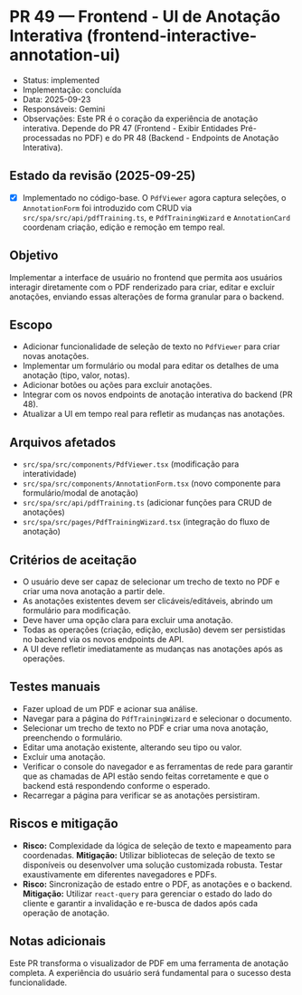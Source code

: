 # PR 49 — Frontend - UI de Anotação Interativa (frontend-interactive-annotation-ui)

- Status: implemented
- Implementação: concluída
- Data: 2025-09-23
- Responsáveis: Gemini
- Observações: Este PR é o coração da experiência de anotação interativa. Depende do PR 47 (Frontend - Exibir Entidades Pré-processadas no PDF) e do PR 48 (Backend - Endpoints de Anotação Interativa).

## Estado da revisão (2025-09-25)

- [x] Implementado no código-base. O `PdfViewer` agora captura seleções, o `AnnotationForm` foi introduzido com CRUD via `src/spa/src/api/pdfTraining.ts`, e `PdfTrainingWizard` e `AnnotationCard` coordenam criação, edição e remoção em tempo real.

## Objetivo

Implementar a interface de usuário no frontend que permita aos usuários interagir diretamente com o PDF renderizado para criar, editar e excluir anotações, enviando essas alterações de forma granular para o backend.

## Escopo

- Adicionar funcionalidade de seleção de texto no `PdfViewer` para criar novas anotações.
- Implementar um formulário ou modal para editar os detalhes de uma anotação (tipo, valor, notas).
- Adicionar botões ou ações para excluir anotações.
- Integrar com os novos endpoints de anotação interativa do backend (PR 48).
- Atualizar a UI em tempo real para refletir as mudanças nas anotações.

## Arquivos afetados

- `src/spa/src/components/PdfViewer.tsx` (modificação para interatividade)
- `src/spa/src/components/AnnotationForm.tsx` (novo componente para formulário/modal de anotação)
- `src/spa/src/api/pdfTraining.ts` (adicionar funções para CRUD de anotações)
- `src/spa/src/pages/PdfTrainingWizard.tsx` (integração do fluxo de anotação)

## Critérios de aceitação

- O usuário deve ser capaz de selecionar um trecho de texto no PDF e criar uma nova anotação a partir dele.
- As anotações existentes devem ser clicáveis/editáveis, abrindo um formulário para modificação.
- Deve haver uma opção clara para excluir uma anotação.
- Todas as operações (criação, edição, exclusão) devem ser persistidas no backend via os novos endpoints de API.
- A UI deve refletir imediatamente as mudanças nas anotações após as operações.

## Testes manuais

- Fazer upload de um PDF e acionar sua análise.
- Navegar para a página do `PdfTrainingWizard` e selecionar o documento.
- Selecionar um trecho de texto no PDF e criar uma nova anotação, preenchendo o formulário.
- Editar uma anotação existente, alterando seu tipo ou valor.
- Excluir uma anotação.
- Verificar o console do navegador e as ferramentas de rede para garantir que as chamadas de API estão sendo feitas corretamente e que o backend está respondendo conforme o esperado.
- Recarregar a página para verificar se as anotações persistiram.

## Riscos e mitigação

- **Risco:** Complexidade da lógica de seleção de texto e mapeamento para coordenadas. **Mitigação:** Utilizar bibliotecas de seleção de texto se disponíveis ou desenvolver uma solução customizada robusta. Testar exaustivamente em diferentes navegadores e PDFs.
- **Risco:** Sincronização de estado entre o PDF, as anotações e o backend. **Mitigação:** Utilizar `react-query` para gerenciar o estado do lado do cliente e garantir a invalidação e re-busca de dados após cada operação de anotação.

## Notas adicionais

Este PR transforma o visualizador de PDF em uma ferramenta de anotação completa. A experiência do usuário será fundamental para o sucesso desta funcionalidade.
